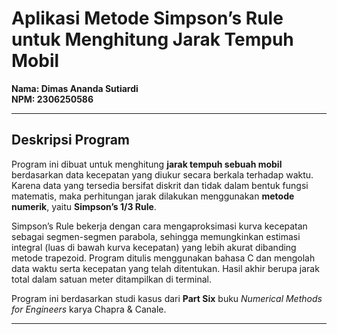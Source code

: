 # Aplikasi Metode Simpson’s Rule untuk Menghitung Jarak Tempuh Mobil


**Nama: Dimas Ananda Sutiardi**  
**NPM: 2306250586**

---

##  Deskripsi Program

Program ini dibuat untuk menghitung **jarak tempuh sebuah mobil** berdasarkan data kecepatan yang diukur secara berkala terhadap waktu. Karena data yang tersedia bersifat diskrit dan tidak dalam bentuk fungsi matematis, maka perhitungan jarak dilakukan menggunakan **metode numerik**, yaitu **Simpson’s 1/3 Rule**.

Simpson’s Rule bekerja dengan cara mengaproksimasi kurva kecepatan sebagai segmen-segmen parabola, sehingga memungkinkan estimasi integral (luas di bawah kurva kecepatan) yang lebih akurat dibanding metode trapezoid. Program ditulis menggunakan bahasa C dan mengolah data waktu serta kecepatan yang telah ditentukan. Hasil akhir berupa jarak total dalam satuan meter ditampilkan di terminal.

Program ini  berdasarkan studi kasus dari **Part Six** buku *Numerical Methods for Engineers* karya Chapra & Canale.

---


